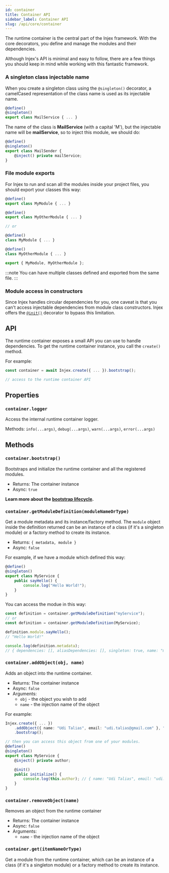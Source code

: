 ```yaml
---
id: container
title: Container API
sidebar_label: Container API
slug: /api/core/container
---
```


The runtime container is the central part of the Injex framework. With the core decorators, you define and manage the modules and their dependencies.

Although Injex's API is minimal and easy to follow, there are a few things you should keep in mind while working with this fantastic framework.

### A singleton class injectable name

When you create a singleton class using the `@singleton()` decorator, a camelCased representation of the class name is used as its injectable name.

```ts
@define()
@singleton()
export class MailService { ... }
```

The name of the class is **MailService** (with a capital 'M'), but the injectable name will be **mailService**, so to inject this module, we should do:

```ts {4}
@define()
@singleton()
export class MailSender {
    @inject() private mailService;
}
```

### File module exports

For Injex to run and scan all the modules inside your project files, you should export your classes this way:

```ts
@define()
export class MyModule { ... }

@define()
export class MyOtherModule { ... }

// or

@define()
class MyModule { ... }

@define()
class MyOtherModule { ... }

export { MyModule, MyOtherModule };
```

:::note
You can have multiple classes defined and exported from the same file.
:::

### Module access in constructors

Since Injex handles circular dependencies for you, one caveat is that you can't access injectable dependencies from module class constructors. Injex offers the [`@init()`](/docs/api/core/decorators/init) decorator to bypass this limitation.

## API

The runtime container exposes a small API you can use to handle dependencies. To get the runtime container instance, you call the `create()` method.

For example:

```ts
const container = await Injex.create({ ... }).bootstrap();

// access to the runtime container API
```

## Properties

### `container.logger`

Access the internal runtime container logger.

Methods: `info(...args)`, `debug(...args)`, `warn(...args)`, `error(...args)`

## Methods

### `container.bootstrap()`

Bootstraps and initialize the runtime container and all the registered modules.

- Returns: The container instance
- Async: `true`

**Learn more about the [bootstrap lifecycle](/docs/api/core/bootstrap-lifecycle).**

### `container.getModuleDefinition(moduleNameOrType)`

Get a module metadata and its instance/factory method.
The `module` object inside the definition returned can be an instance of a class (if it's a singleton module) or a factory method to create its instance.

- Returns: `{ metadata, module }`
- Async: `false`

For example, if we have a module which defined this way:

```ts
@define()
@singleton()
export class MyService {
    public sayHello() {
        console.log("Hello World!");
    }
}
```

You can access the modue in this way:

```ts
const definition = container.getModuleDefinition("myService");
// or
const definition = container.getModuleDefinition(MyService);

definition.module.sayHello();
// "Hello World!"

console.log(definition.metadata);
// { dependencies: [], aliasDependencies: [], singleton: true, name: "myService", item: [class MyService] }
```

### `container.addObject(obj, name)`

Adds an object into the runtime container.

- Returns: The container instance
- Async: `false`
- Arguments:
    - `obj` - the object you wish to add
    - `name` - the injection name of the object

For example:

```ts {2,9}
Injex.create({ ... })
    .addObject({ name: "Udi Talias", email: "udi.talias@gmail.com" }, "author")
    .bootstrap();

// then you can access this object from one of your modules.
@define()
@singleton()
export class MyService {
    @inject() private author;

    @init()
    public initialize() {
        console.log(this.author); // { name: "Udi Talias", email: "udi.talias@gmail.com" }
    }
}
```

### `container.removeObject(name)`

Removes an object from the runtime container

- Returns: The container instance
- Async: `false`
- Arguments:
    - `name` - the injection name of the object

### `container.get(itemNameOrType)`

Get a module from the runtime container, which can be an instance of a class (if it's a singleton module) or a factory method to create its instance.